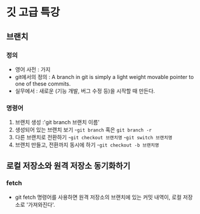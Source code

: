 # 깃 고급 특강

## 브랜치

### 정의

  - 영어 사전 : 가지
  - git에서의 정의 : A branch in git is simply a light weight movable pointer to one of these commits.
  - 실무에서 : 새로운  (기능 개발, 버그 수정 등)을 시작할 때  만든다.




### 명령어
1. 브랜치 생성 :'git branch 브랜치 이름'
2. 생성되어 있는 브랜치 보기
 -`git branch` 혹은 `git branch -r`
3. 다른 브랜치로 전환하기
 -`git checkout 브랜치명`
 -`git switch 브랜치명`
4. 브랜치 만들고, 전환까지 동시에 하기
 -`git checkout -b 브랜치명`
















 ## 로컬 저장소와 원격 저장소 동기화하기

 ### fetch
  - git fetch 명령어를 사용하면 원격 저장소의 브랜치에 있는 커밋 내역이, 로컬 저장소로  '가져와진다'.